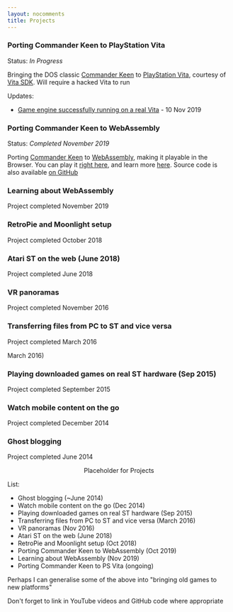 ```yaml
---
layout: nocomments
title: Projects
---
```


### Porting Commander Keen to PlayStation Vita 

Status: *In Progress*

Bringing the DOS classic <a href="https://en.wikipedia.org/wiki/Commander_Keen">Commander Keen</a> to <a href="https://en.wikipedia.org/wiki/PlayStation_Vita">PlayStation Vita</a>, courtesy of <a href="https://vitasdk.org/">Vita SDK</a>. Will require a hacked Vita to run

Updates:
- <a href="https://twitter.com/jamesfmackenzie/status/1193643306850369536">Game engine successfully running on a real Vita</a> - 10 Nov 2019


### Porting Commander Keen to WebAssembly 

Status: *Completed November 2019*

Porting <a href="https://en.wikipedia.org/wiki/Commander_Keen">Commander Keen</a> to <a href="https://en.wikipedia.org/wiki/WebAssembly">WebAssembly</a>, making it playable in the Browser. You can play it <a href="http://jamesfmackenzie.com/chocolatekeen">right here</a>, and learn more <a href="http://www.jamesfmackenzie.com/2019/10/28/commander-keen-ported-to-webassembly/">here</a>. Source code is also available <a href="https://github.com/jamesfmackenzie/chocolatekeen">on GitHub</a>


### Learning about WebAssembly

Project completed November 2019


### RetroPie and Moonlight setup

Project completed October 2018


### Atari ST on the web (June 2018)

Project completed June 2018


### VR panoramas

Project completed November 2016


### Transferring files from PC to ST and vice versa

Project completed March 2016


March 2016)

### Playing downloaded games on real ST hardware (Sep 2015)

Project completed September 2015

### Watch mobile content on the go

Project completed December 2014

### Ghost blogging

Project completed June 2014



<p style="text-align: center;">Placeholder for Projects</p>

List:
- Ghost blogging (~June 2014)
- Watch mobile content on the go (Dec 2014)
- Playing downloaded games on real ST hardware (Sep 2015)
- Transferring files from PC to ST and vice versa (March 2016)
- VR panoramas (Nov 2016)
- Atari ST on the web (June 2018)
- RetroPie and Moonlight setup (Oct 2018)
- Porting Commander Keen to WebAssembly (Oct 2019)
- Learning about WebAssembly (Nov 2019)
- Porting Commander Keen to PS Vita (ongoing)

Perhaps I can generalise some of the above into "bringing old games to new platforms"

Don't forget to link in YouTube videos and GitHub code where appropriate

